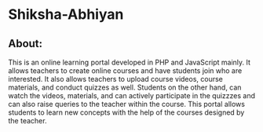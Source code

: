 # Shiksha-Abhiyan
## About:

This is an online learning portal developed in PHP and JavaScript mainly. It allows teachers to create online courses and have students join who are interested. It also allows teachers to upload course videos, course materials, and conduct quizzes as well. Students on the other hand, can watch the videos, materials, and can actively participate in the quizzzes and can also raise queries to the teacher within the course. This portal allows students to learn new concepts with the help of the courses designed by the teacher.
